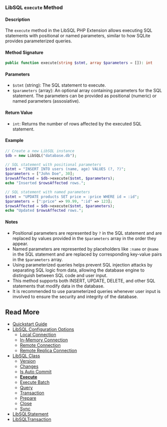 ### LibSQL `execute` Method

#### Description

The `execute` method in the LibSQL PHP Extension allows executing SQL statements with positional or named parameters, similar to how SQLite provides parameterized queries.

#### Method Signature

```php
public function execute(string $stmt, array $parameters = []): int
```

#### Parameters

- `$stmt` (string): The SQL statement to execute.
- `$parameters` (array): An optional array containing parameters for the SQL statement. The parameters can be provided as positional (numeric) or named parameters (assosiative).

#### Return Value

- `int`: Returns the number of rows affected by the executed SQL statement.

#### Example

```php
// Create a new LibSQL instance
$db = new LibSQL("database.db");

// SQL statement with positional parameters
$stmt = "INSERT INTO users (name, age) VALUES (?, ?)";
$parameters = ["John Doe", 30];
$rowsAffected = $db->execute($stmt, $parameters);
echo "Inserted $rowsAffected rows.";

// SQL statement with named parameters
$stmt = "UPDATE products SET price = :price WHERE id = :id";
$parameters = [":price" => 99.99, ":id" => 123];
$rowsAffected = $db->execute($stmt, $parameters);
echo "Updated $rowsAffected rows.";
```

#### Notes

- Positional parameters are represented by `?` in the SQL statement and are replaced by values provided in the `$parameters` array in the order they appear.
- Named parameters are represented by placeholders like `:name` or `@name` in the SQL statement and are replaced by corresponding key-value pairs in the `$parameters` array.
- Using parameterized queries helps prevent SQL injection attacks by separating SQL logic from data, allowing the database engine to distinguish between SQL code and user input.
- This method supports both INSERT, UPDATE, DELETE, and other SQL statements that modify data in the database.
- It is recommended to use parameterized queries whenever user input is involved to ensure the security and integrity of the database.

## Read More

- [Quickstart Guide](quick-start.md)
- [LibSQL Configuration Options](000-configuration.md)
    - [Local Connection](001-local-connection.md)
    - [In-Memory Connection](002-memory-connection.md)
    - [Remote Connection](003-remote-connection.md)
    - [Remote Replica Connection](004-remote-replica-connection.md)
- [LibSQL Class](005-LibSQL-class.md)
    - [Version](006-version.md)
    - [Changes](007-changes.md)
    - [Is Auto Commit](008-isAutocommit.md)
    - **[Execute](009-execute.md)**
    - [Execute Batch](010-executeBatch.md)
    - [Query](011-query.md)
    - [Transaction](012-transaction.md)
    - [Prepare](013-prepare.md)
    - [Close](014-close.md)
    - [Sync](015-sync.md)
- [LibSQLStatement](016-LibSQLStatement.md)
- [LibSQLTransaction](017-LibSQLTransaction.md)
